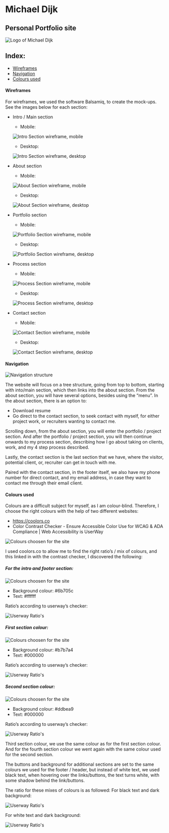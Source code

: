 # Michael Dijk
## Personal Portfolio site

![Logo of Michael Dijk](https://github.com/michaeldijk/ms1/blob/master/readmefiles/logo.PNG)

## Index:
* [Wireframes](https://github.com/michaeldijk/ms1#wireframes)
* [Navigation](https://github.com/michaeldijk/ms1#navigation)
* [Colours used](https://github.com/michaeldijk/ms1#colours-used)

#### Wireframes
For wireframes, we used the software Balsamiq, to create the mock-ups. See the images below for each section:
* Intro / Main section
	* Mobile:
	
	![Intro Section wireframe, mobile](https://github.com/michaeldijk/ms1/blob/master/readmefiles/wireframe_intro_mobile.PNG)
	* Desktop:
	
	![Intro Section wireframe, desktop](https://github.com/michaeldijk/ms1/blob/master/readmefiles/wireframe_intro_desktop.PNG)
* About section
	* Mobile:
	
	![About Section wireframe, mobile](https://github.com/michaeldijk/ms1/blob/master/readmefiles/wireframe_about_mobile.PNG)
	* Desktop:
	
	![About Section wireframe, desktop](https://github.com/michaeldijk/ms1/blob/master/readmefiles/wireframe_about_desktop.PNG)
* Portfolio section
	* Mobile:
	
	![Portfolio Section wireframe, mobile](https://github.com/michaeldijk/ms1/blob/master/readmefiles/wireframe_portfolio_mobile.PNG)
	* Desktop:
	
	![Portfolio Section wireframe, desktop](https://github.com/michaeldijk/ms1/blob/master/readmefiles/wireframe_portfolio_desktop.PNG)
* Process section
	* Mobile:
	
	![Process Section wireframe, mobile](https://github.com/michaeldijk/ms1/blob/master/readmefiles/wireframe_process_mobile.PNG)
	* Desktop:
	
	![Process Section wireframe, desktop](https://github.com/michaeldijk/ms1/blob/master/readmefiles/wireframe_process_desktop.PNG)
* Contact section
	* Mobile:
	
	![Contact Section wireframe, mobile](https://github.com/michaeldijk/ms1/blob/master/readmefiles/wireframe_contact_mobile.PNG)
	* Desktop:
	
	![Contact Section wireframe, desktop](https://github.com/michaeldijk/ms1/blob/master/readmefiles/wireframe_contact_desktop.PNG)

#### Navigation
![Navigation structure](https://github.com/michaeldijk/ms1/blob/master/readmefiles/navigation.PNG)

The website will focus on a tree structure, going from top to bottom, starting with into/main section, which then links into the about section.
From the about section, you will have several options, besides using the “menu”.
In the about section, there is an option to:
* Download resume
* Go direct to the contact section, to seek contact with myself, for either project work, or recruiters wanting to contact me.

Scrolling down, from the about section, you will enter the portfolio / project section. And after the portfolio / project section, you will then continue onwards to my process section, describing how I go about taking on clients, work, and my 4 step process described.

Lastly, the contact section is the last section that we have, where the visitor, potential client, or, recruiter can get in touch with me.

Paired with the contact section, in the footer itself, we also have my phone number for direct contact, and my email address, in case they want to contact me through their email client.

#### Colours used
Colours are a difficult subject for myself, as I am colour-blind. Therefore, I choose the right colours with the help of two different websites:
* https://coolors.co 
* Color Contrast Checker - Ensure Accessible Color Use for WCAG & ADA Compliance | Web Accessibility is UserWay

![Colours choosen for the site](https://github.com/michaeldijk/ms1/blob/master/readmefiles/colours.PNG)

I used coolors.co to allow me to find the right ratio’s / mix of colours, and this linked in with the contrast checker, I discovered the following:

##### For the intro and footer section:

![Colours choosen for the site](https://github.com/michaeldijk/ms1/blob/master/readmefiles/intro_colour.PNG)
* Background colour: #6b705c
* Text: #ffffff

Ratio’s according to userway’s checker:

![Userway Ratio's](https://github.com/michaeldijk/ms1/blob/master/readmefiles/intro_ratio.PNG)

##### First section colour:

![Colours choosen for the site](https://github.com/michaeldijk/ms1/blob/master/readmefiles/first_section_colour.PNG)
* Background colour: #b7b7a4
* Text: #000000

Ratio’s according to userway’s checker:

![Userway Ratio's](https://github.com/michaeldijk/ms1/blob/master/readmefiles/first_section_ratio.PNG)

##### Second section colour:

![Colours choosen for the site](https://github.com/michaeldijk/ms1/blob/master/readmefiles/second_section_colour.PNG)
* Background colour: #ddbea9
* Text: #000000

Ratio’s according to userway’s checker:

![Userway Ratio's](https://github.com/michaeldijk/ms1/blob/master/readmefiles/second_section_ratio.PNG)

Third section colour, we use the same colour as for the first section colour. And for the fourth section colour we went again with the same colour used for the second section.

The buttons and background for additional sections are set to the same colours we used for the footer / header, but instead of white text, we used black text, when hovering over the links/buttons, the text turns white, with some shadow behind the link/buttons.

The ratio for these mixes of colours is as followed:
For black text and dark background:

![Userway Ratio's](https://github.com/michaeldijk/ms1/blob/master/readmefiles/black_dark_ratio.PNG)

For white text and dark background:

![Userway Ratio's](https://github.com/michaeldijk/ms1/blob/master/readmefiles/white_dark_ratio.PNG)

